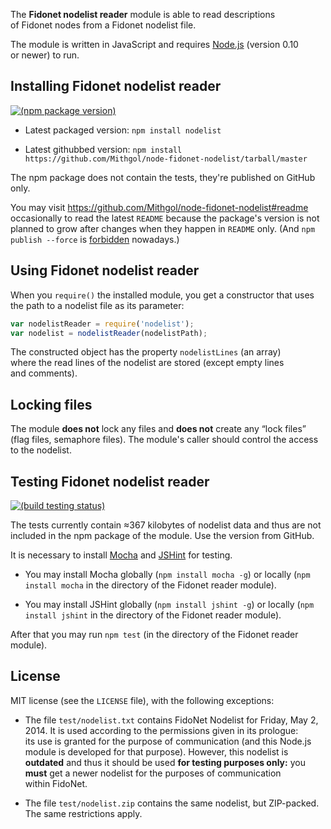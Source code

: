 The **Fidonet nodelist reader** module is able to read descriptions of Fidonet nodes from a Fidonet nodelist file.

The module is written in JavaScript and requires [Node.js](http://nodejs.org/) (version 0.10 or newer) to run.

## Installing Fidonet nodelist reader

[![(npm package version)](https://nodei.co/npm/nodelist.png?downloads=true)](https://npmjs.org/package/nodelist)

* Latest packaged version: `npm install nodelist`

* Latest githubbed version: `npm install https://github.com/Mithgol/node-fidonet-nodelist/tarball/master`

The npm package does not contain the tests, they're published on GitHub only.

You may visit https://github.com/Mithgol/node-fidonet-nodelist#readme occasionally to read the latest `README` because the package's version is not planned to grow after changes when they happen in `README` only. (And `npm publish --force` is [forbidden](http://blog.npmjs.org/post/77758351673/no-more-npm-publish-f) nowadays.)

## Using Fidonet nodelist reader

When you `require()` the installed module, you get a constructor that uses the path to a nodelist file as its parameter:

```js
var nodelistReader = require('nodelist');
var nodelist = nodelistReader(nodelistPath);
```

The constructed object has the property `nodelistLines` (an array) where the read lines of the nodelist are stored (except empty lines and comments).

## Locking files

The module **does not** lock any files and **does not** create any “lock files” (flag files, semaphore files). The module's caller should control the access to the nodelist.

## Testing Fidonet nodelist reader

[![(build testing status)](https://travis-ci.org/Mithgol/node-fidonet-nodelist.svg?branch=master)](https://travis-ci.org/Mithgol/node-fidonet-nodelist)

The tests currently contain ≈367 kilobytes of nodelist data and thus are not included in the npm package of the module. Use the version from GitHub.

It is necessary to install [Mocha](http://visionmedia.github.io/mocha/) and [JSHint](http://jshint.com/) for testing.

* You may install Mocha globally (`npm install mocha -g`) or locally (`npm install mocha` in the directory of the Fidonet reader module).

* You may install JSHint globally (`npm install jshint -g`) or locally (`npm install jshint` in the directory of the Fidonet reader module).

After that you may run `npm test` (in the directory of the Fidonet reader module).

## License

MIT license (see the `LICENSE` file), with the following exceptions:

* The file `test/nodelist.txt` contains FidoNet Nodelist for Friday, May 2, 2014. It is used according to the permissions given in its prologue: its use is granted for the purpose of communication (and this Node.js module is developed for that purpose). However, this nodelist is **outdated** and thus it should be used **for testing purposes only:** you **must** get a newer nodelist for the purposes of communication within FidoNet.

* The file `test/nodelist.zip` contains the same nodelist, but ZIP-packed. The same restrictions apply.